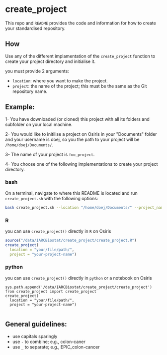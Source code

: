 # create_project

This repo and `README` provides the code and information for how to create your standardised repository.

## How
Use any of the different implamentation of the `create_project` function to create your project directory and initialise it. 
  
you must provide 2 arguments:  
  * `location`: where you want to make the project.
  * `project`: the name of the project; this must be the same as the Git repository name.
  
## Example:

1- You have downloaded (or cloned) this project with all its folders and subfolder on your local machine.

2- You would like to initilise a project on Osiris in your "Documents" folder and your username is doej, so you the path to your project will be `/home/doej/Documents/`.

3- The name of your project is `foo_project`.

4- You choose one of the following implementations to create your project directory.
  
### bash
On a terminal, navigate to where this README is located and run `create_project.sh` with the following options:
```bash
bash create_project.sh --location "/home/doej/Documents/" --project_name "foo_project"
```

### R 
you can use `create_project()` directly in `R` on Osiris
```R
source("/data/IARCBiostat/create_project/create_project.R")
create_project(
  location = "your/file/path/",
  project = "your-project-name")
```

  ### python 
  you can use `create_project()` directly in `python` or a notebook on Osiris
```
sys.path.append('/data/IARCBiostat/create_project/create_project')
from create_project import create_project
create_project(
  location = "your/file/path/",
  project = "your-project-name")
  
```

## General guidelines:
  * use capitals sparingly
  * use `-` to combine; e.g., colon-caner
  * use `_` to separate; e.g., EPIC_colon-cancer

